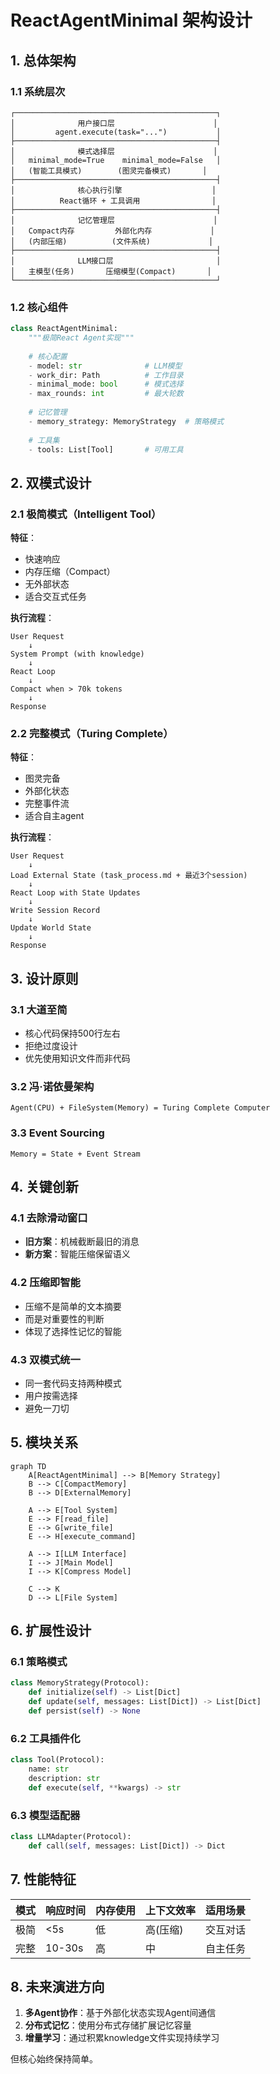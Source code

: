 # ReactAgentMinimal 架构设计

## 1. 总体架构

### 1.1 系统层次

```
┌─────────────────────────────────────────────┐
│              用户接口层                      │
│         agent.execute(task="...")           │
├─────────────────────────────────────────────┤
│              模式选择层                      │
│   minimal_mode=True    minimal_mode=False   │
│   (智能工具模式)        (图灵完备模式)       │
├─────────────────────────────────────────────┤
│              核心执行引擎                    │
│          React循环 + 工具调用                │
├─────────────────────────────────────────────┤
│              记忆管理层                      │
│   Compact内存         外部化内存             │
│   (内部压缩)          (文件系统)             │
├─────────────────────────────────────────────┤
│              LLM接口层                       │
│   主模型(任务)       压缩模型(Compact)       │
└─────────────────────────────────────────────┘
```

### 1.2 核心组件

```python
class ReactAgentMinimal:
    """极简React Agent实现"""
    
    # 核心配置
    - model: str              # LLM模型
    - work_dir: Path          # 工作目录
    - minimal_mode: bool      # 模式选择
    - max_rounds: int         # 最大轮数
    
    # 记忆管理
    - memory_strategy: MemoryStrategy  # 策略模式
    
    # 工具集
    - tools: List[Tool]       # 可用工具
```

## 2. 双模式设计

### 2.1 极简模式（Intelligent Tool）

**特征**：
- 快速响应
- 内存压缩（Compact）
- 无外部状态
- 适合交互式任务

**执行流程**：
```
User Request
    ↓
System Prompt (with knowledge)
    ↓
React Loop
    ↓
Compact when > 70k tokens
    ↓
Response
```

### 2.2 完整模式（Turing Complete）

**特征**：
- 图灵完备
- 外部化状态
- 完整事件流
- 适合自主agent

**执行流程**：
```
User Request
    ↓
Load External State (task_process.md + 最近3个session)
    ↓
React Loop with State Updates
    ↓
Write Session Record
    ↓
Update World State
    ↓
Response
```

## 3. 设计原则

### 3.1 大道至简
- 核心代码保持500行左右
- 拒绝过度设计
- 优先使用知识文件而非代码

### 3.2 冯·诺依曼架构
```
Agent(CPU) + FileSystem(Memory) = Turing Complete Computer
```

### 3.3 Event Sourcing
```
Memory = State + Event Stream
```

## 4. 关键创新

### 4.1 去除滑动窗口
- **旧方案**：机械截断最旧的消息
- **新方案**：智能压缩保留语义

### 4.2 压缩即智能
- 压缩不是简单的文本摘要
- 而是对重要性的判断
- 体现了选择性记忆的智能

### 4.3 双模式统一
- 同一套代码支持两种模式
- 用户按需选择
- 避免一刀切

## 5. 模块关系

```mermaid
graph TD
    A[ReactAgentMinimal] --> B[Memory Strategy]
    B --> C[CompactMemory]
    B --> D[ExternalMemory]
    
    A --> E[Tool System]
    E --> F[read_file]
    E --> G[write_file]
    E --> H[execute_command]
    
    A --> I[LLM Interface]
    I --> J[Main Model]
    I --> K[Compress Model]
    
    C --> K
    D --> L[File System]
```

## 6. 扩展性设计

### 6.1 策略模式
```python
class MemoryStrategy(Protocol):
    def initialize(self) -> List[Dict]
    def update(self, messages: List[Dict]) -> List[Dict]
    def persist(self) -> None
```

### 6.2 工具插件化
```python
class Tool(Protocol):
    name: str
    description: str
    def execute(self, **kwargs) -> str
```

### 6.3 模型适配器
```python
class LLMAdapter(Protocol):
    def call(self, messages: List[Dict]) -> Dict
```

## 7. 性能特征

| 模式 | 响应时间 | 内存使用 | 上下文效率 | 适用场景 |
|------|---------|----------|------------|----------|
| 极简 | <5s | 低 | 高(压缩) | 交互对话 |
| 完整 | 10-30s | 高 | 中 | 自主任务 |

## 8. 未来演进方向

1. **多Agent协作**：基于外部化状态实现Agent间通信
2. **分布式记忆**：使用分布式存储扩展记忆容量
3. **增量学习**：通过积累knowledge文件实现持续学习

但核心始终保持简单。